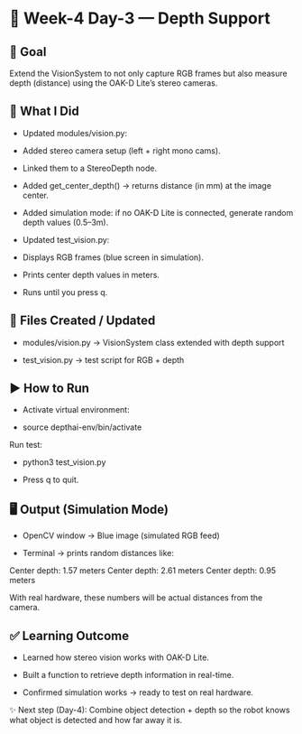 # 📖 Week-4 Day-3 — Depth Support
## 🎯 Goal

Extend the VisionSystem to not only capture RGB frames but also measure depth (distance) using the OAK-D Lite’s stereo cameras.

## 🧩 What I Did

 - Updated modules/vision.py:

 - Added stereo camera setup (left + right mono cams).

 - Linked them to a StereoDepth node.

 - Added get_center_depth() → returns distance (in mm) at the image center.

 - Added simulation mode: if no OAK-D Lite is connected, generate random depth values (0.5–3m).

 - Updated test_vision.py:

 - Displays RGB frames (blue screen in simulation).

 - Prints center depth values in meters.

 - Runs until you press q.

## 📂 Files Created / Updated

 - modules/vision.py → VisionSystem class extended with depth support

 - test_vision.py → test script for RGB + depth

## ▶️ How to Run

 - Activate virtual environment:

 - source depthai-env/bin/activate


Run test:

 - python3 test_vision.py


 - Press q to quit.

## 🖥️ Output (Simulation Mode)

 - OpenCV window → Blue image (simulated RGB feed)

- Terminal → prints random distances like:

Center depth: 1.57 meters
Center depth: 2.61 meters
Center depth: 0.95 meters


With real hardware, these numbers will be actual distances from the camera.

## ✅ Learning Outcome

- Learned how stereo vision works with OAK-D Lite.

- Built a function to retrieve depth information in real-time.

- Confirmed simulation works → ready to test on real hardware.

✨ Next step (Day-4): Combine object detection + depth so the robot knows what object is detected and how far away it is.